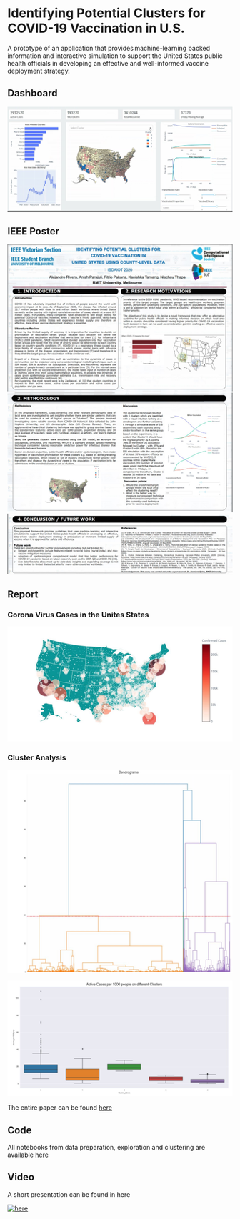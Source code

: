 # Identifying Potential Clusters for COVID-19 Vaccination in U.S.

A prototype of an application that provides machine-learning backed information and interactive simulation to support the United States public health officials in developing an effective and well-informed vaccine deployment strategy. 

## Dashboard

![dashboard](https://github.com/nischaybikramthapa/Identifying-Potential-Clusters-for-COVID-19-Vaccination-in-U.S./blob/main/images/dashboard.JPG)

## IEEE Poster 
![iee](https://github.com/nischaybikramthapa/Identifying-Potential-Clusters-for-COVID-19-Vaccination-in-U.S./blob/main/images/iee_first.JPG)
![iee2](https://github.com/nischaybikramthapa/Identifying-Potential-Clusters-for-COVID-19-Vaccination-in-U.S./blob/main/images/2.JPG)
![iee3](https://github.com/nischaybikramthapa/Identifying-Potential-Clusters-for-COVID-19-Vaccination-in-U.S./blob/main/images/third.JPG)

## Report

###  Corona Virus Cases in the Unites States

![map](https://github.com/nischaybikramthapa/Identifying-Potential-Clusters-for-COVID-19-Vaccination-in-U.S./blob/main/images/map.JPG)

### Cluster Analysis

![dendogram](https://github.com/nischaybikramthapa/Identifying-Potential-Clusters-for-COVID-19-Vaccination-in-U.S./blob/main/images/MicrosoftTeams-image%20(2).png)

![cluster](https://github.com/nischaybikramthapa/Identifying-Potential-Clusters-for-COVID-19-Vaccination-in-U.S./blob/main/images/box.JPG)

The entire paper can be found <a href ="https://github.com/nischaybikramthapa/Identifying-Potential-Clusters-for-COVID-19-Vaccination-in-U.S./blob/main/Final%20Report.pdf"> here </a>

## Code

All notebooks from data preparation, exploration and clustering are available <a href = "https://github.com/nischaybikramthapa/Identifying-Potential-Clusters-for-COVID-19-Vaccination-in-U.S./tree/main/code"> here </a>

## Video

A short presentation can be found in here 

[![here](https://img.youtube.com/vi/HTs-lBZeURY/0.jpg)](https://youtu.be/HTs-lBZeURY)

